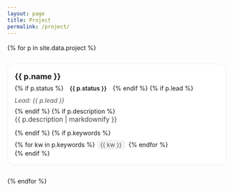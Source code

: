 ```yaml
---
layout: page
title: Project
permalink: /project/
---
```


<style>
/* fix mode */

.projects-grid {
  display: grid;
  grid-template-columns: repeat(auto-fill, minmax(280px, 1fr));
  gap: 28px;
  margin-top: 18px;
  align-items: start;
}
.project {
  text-align: left;
  padding: 18px 16px;
  background: #fff;
  border: 1px solid #eee;
  border-radius: 14px;
  transition: box-shadow 0.2s ease;
}


/* masonry mode */
/*
.projects-grid {
  column-count: 2;            
  column-gap: 28px;           
  margin-top: 18px;
}

.project {
  display: inline-block;
  width: 100%;
  background: #fff;
  border: 1px solid #eee;
  border-radius: 14px;
  padding: 18px 16px;
  margin-bottom: 28px;        
  break-inside: avoid;       
  transition: box-shadow 0.2s ease;
}
*/


.project:hover {
  box-shadow: 0 3px 10px rgba(0,0,0,0.1);
}
.project .name {
  font-size: 1.1rem;
  font-weight: 700;
  margin-bottom: 6px;
}
.project .lead {
  color: #555;
  font-style: italic;
  margin-bottom: 8px;
}
.project .description {
  color: #444;
  font-size: 0.95rem;
  line-height: 1.5;
  margin-bottom: 10px;
}
.project .keywords {
  margin-top: 6px;
}
.project .keyword {
  display: inline-block;
  background: #f2f2f2;
  color: #555;
  font-size: 0.85rem;
  padding: 3px 8px;
  border-radius: 8px;
  margin: 2px 4px 0 0;
}
.project .status {
  display: inline-block;
  font-weight: 600;
  font-size: 0.85rem;
  padding: 3px 10px;
  border-radius: 8px;
  margin-bottom: 8px;
}

.project .status.active {
  background: #e6f4ea;
  color: #137333;
}

.project .status.completed {
  background: #fce8e6;
  color: #a50e0e;
}

</style>

<div class="projects-grid">
{% for p in site.data.project %}
  <div class="project">
    <div class="name">{{ p.name }}</div>
    {% if p.status %}
        <div class="status {{ p.status | downcase }}">{{ p.status }}</div>
    {% endif %}
    {% if p.lead %}
      <div class="lead">Lead: {{ p.lead }}</div>
    {% endif %}
    {% if p.description %}
      <div class="description">{{ p.description | markdownify }}</div>
    {% endif %}
    {% if p.keywords %}
      <div class="keywords">
        {% for kw in p.keywords %}
          <span class="keyword">{{ kw }}</span>
        {% endfor %}
      </div>
    {% endif %}
  </div>
{% endfor %}
</div>
